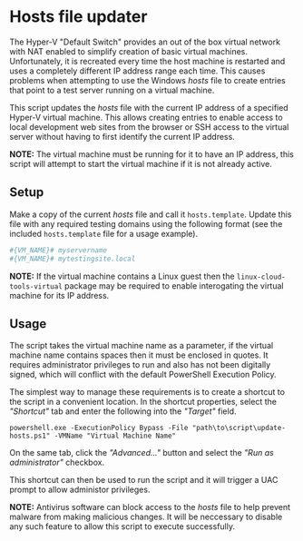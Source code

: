 # Hosts file updater

The Hyper-V "Default Switch" provides an out of the box virtual network with NAT enabled to simplify creation of basic virtual machines. Unfortunately, it is recreated every time the host machine is restarted and uses a completely different IP address range each time. This causes problems when attempting to use the Windows *hosts* file to create entries that point to a test server running on a virtual machine.

This script updates the *hosts* file with the current IP address of a specified Hyper-V virtual machine. This allows creating entries to enable access to local development web sites from the browser or SSH access to the virtual server without having to first identify the current IP address.

**NOTE:** The virtual machine must be running for it to have an IP address, this script will attempt to start the virtual machine if it is not already active.

## Setup

Make a copy of the current *hosts* file and call it `hosts.template`. Update this file with any required testing domains using the following format (see the included `hosts.template` file for a usage example).

```ini
#{VM_NAME}# myservername
#{VM_NAME}# mytestingsite.local
```

**NOTE:** If the virtual machine contains a Linux guest then the `linux-cloud-tools-virtual` package may be required to enable interogating the virtual machine for its IP address.

## Usage

The script takes the virtual machine name as a parameter, if the virtual machine name contains spaces then it must be enclosed in quotes. It requires administrator privileges to run and also has not been digitally signed, which will conflict with the default PowerShell Execution Policy.

The simplest way to manage these requirements is to create a shortcut to the script in a convenient location. In the shortcut properties, select the *"Shortcut"* tab and enter the following into the *"Target"* field.

```
powershell.exe -ExecutionPolicy Bypass -File "path\to\script\update-hosts.ps1" -VMName "Virtual Machine Name"
```

On the same tab, click the *"Advanced..."* button and select the *"Run as administrator"* checkbox.

This shortcut can then be used to run the script and it will trigger a UAC prompt to allow administor privileges.

**NOTE:** Antivirus software can block access to the *hosts* file to help prevent malware from making malicious changes. It will be neccessary to disable any such feature to allow this script to execute successfully.
